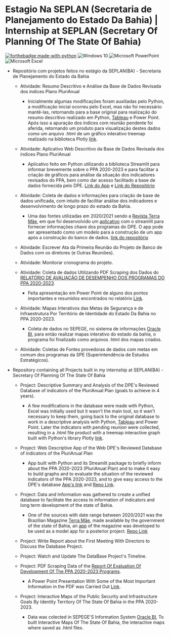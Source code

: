 # Estagio Na SEPLAN (Secretaria de Planejamento do Estado Da Bahia) | Internship at SEPLAN (Secretary Of Planning Of The State Of Bahia)

[![forthebadge made-with-python](http://ForTheBadge.com/images/badges/made-with-python.svg)](https://www.python.org/) 	![Windows 10](https://img.shields.io/badge/Windows-0078D6?style=for-the-badge&logo=windows&logoColor=white) ![Microsoft PowerPoint](https://img.shields.io/badge/Microsoft_PowerPoint-B7472A?style=for-the-badge&logo=microsoft-powerpoint&logoColor=white) ![Microsoft Excel](https://img.shields.io/badge/Microsoft_Excel-217346?style=for-the-badge&logo=microsoft-excel&logoColor=white)

 - Repositório com projetos feitos no estágio da SEPLAN(BA) - Secretaria de Planejamento do Estado da Bahia 
   - Atividade: Resumo Descritivo e Análise da Base de Dados Revisada dos índices Plano PluriAnual
      - Inicialmente algumas modificações foram auxiliadas pelo Python, a modificação inicial ocorreu pelo Excel, mas não foi necessário mantê-las, retornando para a base original para realização do resumo descritivo realizado em Python, [Tableau](https://public.tableau.com/app/profile/lucas.rabelo/viz/Situao_Reunio_Indicadores_Seplan/Planilha2) e Power Point. Após isso a apuração dos índices com reunião pendente foi aferida, retornando um produto para visualização destes dados como um arquivo .html de um gráfico interativo treemap realizado na biblioteca Plotly [link](https://github.com/marreapato/Estagio_Internship_SEPLAN/tree/main/Atividade_1). 
    
    - Atividade: Aplicativo Web Descritivo da Base de Dados Revisada dos índices Plano PluriAnual
      - Aplicativo feito em Python utilizando a biblioteca Streamlit para informar brevemente sobre o PPA 2020-2023 e para facilitar a criação de gráficos para análise da situação dos indicadores revisados do PPA, bem como dar acesso facilitado a base de dados fornecida pelo DPE. [Link do App](https://seplanba-informini.herokuapp.com/) e [Link do Repositório](https://github.com/marreapato/SeplanBA-Informini)
   
    - Atividade: Coleta de dados e informações para criação de base de dados unificada, com intuito de facilitar análise dos indicadores e desenvolvimento de longo prazo do estado da Bahia.
      - Uma das fontes utilizadas em 2020/2021 sendo a [Revista Terra Mãe](https://issuu.com/abahiamudoupramim/docs/revsta_terra_mae_2020_web), em que foi desenvolvido um [aplicativo](https://revista-terra-mae.herokuapp.com/) com o streamlit para fornecer informações chave dos programas do DPE. O app pode ser apresentado como um modelo para a construção de um app após a construção do banco de dados. [link do repositório](https://github.com/marreapato/App_Revista_Terra_Mae_Modelo)
   
    - Atividade: Escrever Ata da Primeira Reunião do Projeto de Banco de Dados com os diretores (e Outras Reuniões).
     
    - Atividade: Monitorar cronograma do projeto.
  
    - Atividade: Coleta de dados Utilizando PDF Scraping dos Dados do [RELATÓRIO DE AVALIAÇÃO DE DESEMPENHO DOS PROGRAMAS DO PPA 2020-2023](http://www.seplan.ba.gov.br/arquivos/File/avaliacao_do_PPA/2020/relatorio_adp_v_final_ano_1_30042021_1042.pdf). 
      - Feita apresentação em Power Point de alguns dos pontos importantes e resumidos encontrados no relatório [Link](https://github.com/marreapato/Estagio_Internship_SEPLAN/tree/main/Webscrapping_pdf_desempenhoppa_2020-2023).

   
    - Atividade: Mapas Interativos das Metas de Segurança e de Infraestrutura Por Território de Identidade do Estado Da Bahia no PPA 2020-2023.
      - Coleta de dados no SEPEGE, no sistema de informações [Oracle BI](https://novo.apoioadecisao.ba.gov.br/analytics/saw.dll?PortalPages), para então realizar mapas interativo do estado da bahia, o programa foi finalizado como arquivos .html dos mapas criados.


   - Atividade: Coletas de Fontes provedoras de dados com metas em comum dos programas da SPE (Superintendência de Estudos Estratégicos).   
   
   
 - Repository containing all Projects built in my internship at SEPLAN(BA) - Secretary Of Planning Of The State Of Bahia
      - Project: Descriptive Summary and Analysis of the DPE's Reviewed Database of indicators of the PluriAnual Plan (goals to achieve in 4 years).
        - A few modifications in the database were made with Python, Excel was initially used but it wasn't the main tool, so it wan't necessary to keep them, going back to the original database to work in a descriptive analysis with Python, [Tableau](https://public.tableau.com/app/profile/lucas.rabelo/viz/Situao_Reunio_Indicadores_Seplan/Planilha2) and Power Point. Later the indicators with pending reunion were collected, resulting in a .html file product with a treemap interactive graph built with Python's library Plotly [link](https://github.com/marreapato/Estagio_Internship_SEPLAN/tree/main/Atividade_1).
    
    - Project: Web Descriptive App of the Web DPE's Reviewed Database of indicators of the PluriAnual Plan
      - App built with Python and its Streamlit package to briefly inform about the PPA 2020-2023 (PluriAnual Plan) and to make it easy to build graphs and to evaluate the situation of the reviewed indicators of the PPA 2020-2023, and to give easy access to the DPE's database [App's link](https://seplanba-informini.herokuapp.com/) and [Repo Link](https://github.com/marreapato/SeplanBA-Informini).
   
    - Project: Data and Information was gathered to create a unified database to facilitate the access to information of indicators and long term development of the state of Bahia.
      - One of the sources with date range between 2020/2021 was the Brazilian Magazine [Terra Mãe](https://issuu.com/abahiamudoupramim/docs/revsta_terra_mae_2020_web), made available by the government of the state of Bahia, an [app](https://revista-terra-mae.herokuapp.com/) of the magazine was developed to be used as a model app for a posterior project. [Repo Link](https://github.com/marreapato/App_Revista_Terra_Mae_Modelo)
   
    - Project: Write Report about the First Meeting With Directors to Discuss the Database Project.
  
    - Project: Watch and Update The DataBase Project's Timeline.
  
    - Project: PDF Scraping Data of the [Report Of Evaluation Of Development Of The PPA 2020-2023 Programs](http://www.seplan.ba.gov.br/arquivos/File/avaliacao_do_PPA/2020/relatorio_adp_v_final_ano_1_30042021_1042.pdf). 
      - A Power Point Presentation With Some of the Most Important Information in the PDF was Carried Out [Link](https://github.com/marreapato/Estagio_Internship_SEPLAN/tree/main/Webscrapping_pdf_desempenhoppa_2020-2023).

  
    - Project: Interactive Maps of the Public Security and Infrastructure Goals By Identity Territory Of The State Of Bahia in the PPA 2020-2023.
      - Data was colected in SEPEGE'S Information System [Oracle BI](https://novo.apoioadecisao.ba.gov.br/analytics/saw.dll?PortalPages), To built Interactive Maps Of The State Of Bahia, the interactive maps where saved as .html files.
   
